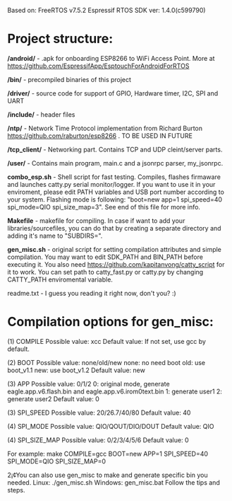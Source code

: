 Based on:
FreeRTOS v7.5.2
Espressif RTOS SDK ver: 1.4.0(c599790)


Project structure:
====

**/android/** - .apk for onboarding ESP8266 to WiFi Access Point. More at https://github.com/EspressifApp/EsptouchForAndroidForRTOS

**/bin/** - precompiled binaries of this project

**/driver/** - source code for support of GPIO, Hardware timer, I2C, SPI and UART

**/include/** - header files

**/ntp/** - Network Time Protocol implementation from Richard Burton https://github.com/raburton/esp8266 . TO BE USED IN FUTURE

**/tcp_client/** - Networking part. Contains TCP and UDP cleint/server parts.

**/user/** - Contains main program, main.c and a jsonrpc parser, my_jsonrpc. 

**combo_esp.sh** - Shell script for fast testing. Compiles, flashes firmaware and launches catty.py serial monitor/logger. If you want to use it in your enviroment, please edit PATH variables and USB port number according to your system. Flashing mode is following: "boot=new app=1 spi_speed=40 spi_mode=QIO spi_size_map=3". See end of this file for more info.

**Makefile** - makefile for compiling. In case if want to add your libraries/sourcefiles, you can do that by creating a separate directory and adding it's name to "SUBDIRS=".

**gen_misc.sh** - original script for setting compilation attributes and simple compilation. You may want to edit SDK_PATH and BIN_PATH before executing it. You also need  https://github.com/kapitanvong/catty_script for it to work. You can set path to catty_fast.py or catty.py by changing CATTY_PATH enviromental variable.

readme.txt - I guess you reading it right now, don't you? :)





Compilation options for gen_misc:
====

(1) COMPILE
    Possible value: xcc
    Default value:
    If not set, use gcc by default.

(2) BOOT
    Possible value: none/old/new
      none: no need boot
      old: use boot_v1.1
      new: use boot_v1.2
    Default value: new

(3) APP
    Possible value: 0/1/2
      0: original mode, generate eagle.app.v6.flash.bin and eagle.app.v6.irom0text.bin
      1: generate user1
      2: generate user2
    Default value: 0

(3) SPI_SPEED
    Possible value: 20/26.7/40/80
    Default value: 40

(4) SPI_MODE
    Possible value: QIO/QOUT/DIO/DOUT
    Default value: QIO

(4) SPI_SIZE_MAP
    Possible value: 0/2/3/4/5/6
    Default value: 0

For example:
    make COMPILE=gcc BOOT=new APP=1 SPI_SPEED=40 SPI_MODE=QIO SPI_SIZE_MAP=0

2¡¢You can also use gen_misc to make and generate specific bin you needed.
    Linux: ./gen_misc.sh
    Windows: gen_misc.bat
    Follow the tips and steps.
